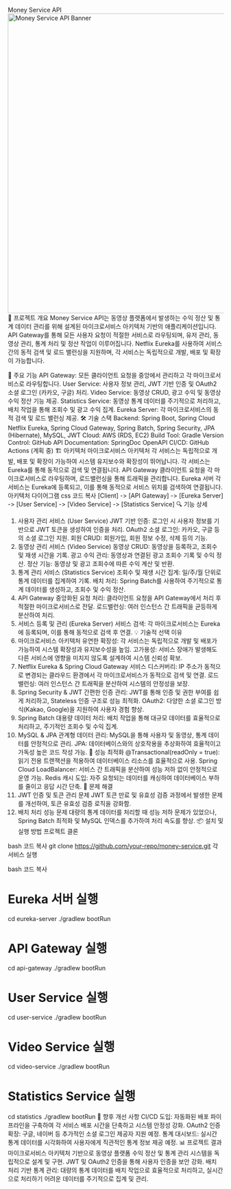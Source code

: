 Money Service API
<img src="https://example-image-url.com/money-service.jpg" width="700px;" alt="Money Service API Banner"/>
🌟 프로젝트 개요
Money Service API는 동영상 플랫폼에서 발생하는 수익 정산 및 통계 데이터 관리를 위해 설계된 마이크로서비스 아키텍처 기반의 애플리케이션입니다. API Gateway를 통해 모든 사용자 요청이 적절한 서비스로 라우팅되며, 유저 관리, 동영상 관리, 통계 처리 및 정산 작업이 이루어집니다. Netflix Eureka를 사용하여 서비스 간의 동적 검색 및 로드 밸런싱을 지원하며, 각 서비스는 독립적으로 개발, 배포 및 확장이 가능합니다.

💼 주요 기능
API Gateway: 모든 클라이언트 요청을 중앙에서 관리하고 각 마이크로서비스로 라우팅합니다.
User Service: 사용자 정보 관리, JWT 기반 인증 및 OAuth2 소셜 로그인 (카카오, 구글) 처리.
Video Service: 동영상 CRUD, 광고 수익 및 동영상 수익 정산 기능 제공.
Statistics Service: 동영상 통계 데이터를 주기적으로 처리하고, 배치 작업을 통해 조회수 및 광고 수익 집계.
Eureka Server: 각 마이크로서비스의 동적 검색 및 로드 밸런싱 제공.
🛠 기술 스택
Backend: Spring Boot, Spring Cloud Netflix Eureka, Spring Cloud Gateway, Spring Batch, Spring Security, JPA (Hibernate), MySQL, JWT
Cloud: AWS (RDS, EC2)
Build Tool: Gradle
Version Control: GitHub
API Documentation: SpringDoc OpenAPI
CI/CD: GitHub Actions (계획 중)
🏗 아키텍처
마이크로서비스 아키텍처
각 서비스는 독립적으로 개발, 배포 및 확장이 가능하여 시스템 유지보수와 확장성이 뛰어납니다.
각 서비스는 Eureka를 통해 동적으로 검색 및 연결됩니다.
API Gateway
클라이언트 요청을 각 마이크로서비스로 라우팅하며, 로드밸런싱을 통해 트래픽을 관리합니다.
Eureka 서버
각 서비스는 Eureka에 등록되고, 이를 통해 동적으로 서비스 위치를 검색하여 연결됩니다.
아키텍처 다이어그램
css
코드 복사
[Client] -> [API Gateway] -> [Eureka Server] -> [User Service]
                                       -> [Video Service]
                                       -> [Statistics Service]
🔍 기능 상세
1. 사용자 관리 서비스 (User Service)
JWT 기반 인증: 로그인 시 사용자 정보를 기반으로 JWT 토큰을 생성하여 인증을 처리.
OAuth2 소셜 로그인: 카카오, 구글 등의 소셜 로그인 지원.
회원 CRUD: 회원가입, 회원 정보 수정, 삭제 등의 기능.
2. 동영상 관리 서비스 (Video Service)
동영상 CRUD: 동영상을 등록하고, 조회수 및 재생 시간을 기록.
광고 수익 관리: 동영상과 연결된 광고 조회수 기록 및 수익 정산.
정산 기능: 동영상 및 광고 조회수에 따른 수익 계산 및 반환.
3. 통계 관리 서비스 (Statistics Service)
조회수 및 재생 시간 집계: 일/주/월 단위로 통계 데이터를 집계하여 기록.
배치 처리: Spring Batch를 사용하여 주기적으로 통계 데이터를 생성하고, 조회수 및 수익 정산.
4. API Gateway
중앙화된 요청 처리: 클라이언트 요청을 API Gateway에서 처리 후 적절한 마이크로서비스로 전달.
로드밸런싱: 여러 인스턴스 간 트래픽을 균등하게 분산하여 처리.
5. 서비스 등록 및 관리 (Eureka Server)
서비스 검색: 각 마이크로서비스는 Eureka에 등록되며, 이를 통해 동적으로 검색 후 연결.
💡 기술적 선택 이유
1. 마이크로서비스 아키텍처
유연한 확장성: 각 서비스는 독립적으로 개발 및 배포가 가능하여 시스템 확장성과 유지보수성을 높임.
고가용성: 서비스 장애가 발생해도 다른 서비스에 영향을 미치지 않도록 설계하여 시스템 신뢰성 확보.
2. Netflix Eureka & Spring Cloud Gateway
서비스 디스커버리: IP 주소가 동적으로 변경되는 클라우드 환경에서 각 마이크로서비스가 동적으로 검색 및 연결.
로드밸런싱: 여러 인스턴스 간 트래픽을 분산하여 시스템의 안정성을 보장.
3. Spring Security & JWT
간편한 인증 관리: JWT를 통해 인증 및 권한 부여를 쉽게 처리하고, Stateless 인증 구조로 성능 최적화.
OAuth2: 다양한 소셜 로그인 방식(Kakao, Google)을 지원하여 사용자 경험 향상.
4. Spring Batch
대용량 데이터 처리: 배치 작업을 통해 대규모 데이터를 효율적으로 처리하고, 주기적인 조회수 및 수익 집계.
5. MySQL & JPA
관계형 데이터 관리: MySQL을 통해 사용자 및 동영상, 통계 데이터를 안정적으로 관리.
JPA: 데이터베이스와의 상호작용을 추상화하여 효율적이고 가독성 높은 코드 작성 가능.
🚀 성능 최적화
@Transactional(readOnly = true): 읽기 전용 트랜잭션을 적용하여 데이터베이스 리소스를 효율적으로 사용.
Spring Cloud LoadBalancer: 서비스 간 트래픽을 분산하여 성능 저하 없이 안정적으로 운영 가능.
Redis 캐시 도입: 자주 요청되는 데이터를 캐싱하여 데이터베이스 부하를 줄이고 응답 시간 단축.
🔧 문제 해결
1. JWT 인증 및 토큰 관리 문제
JWT 토큰 만료 및 유효성 검증 과정에서 발생한 문제를 개선하여, 토큰 유효성 검증 로직을 강화함.
2. 배치 처리 성능 문제
대량의 통계 데이터를 처리할 때 성능 저하 문제가 있었으나, Spring Batch 최적화 및 MySQL 인덱스를 추가하여 처리 속도를 향상.
📦 설치 및 실행 방법
프로젝트 클론

bash
코드 복사
git clone https://github.com/your-repo/money-service.git
각 서비스 실행

bash
코드 복사
# Eureka 서버 실행
cd eureka-server
./gradlew bootRun

# API Gateway 실행
cd api-gateway
./gradlew bootRun

# User Service 실행
cd user-service
./gradlew bootRun

# Video Service 실행
cd video-service
./gradlew bootRun

# Statistics Service 실행
cd statistics
./gradlew bootRun
🔮 향후 개선 사항
CI/CD 도입: 자동화된 배포 파이프라인을 구축하여 각 서비스 배포 시간을 단축하고 시스템 안정성 강화.
OAuth2 인증 확장: 구글, 네이버 등 추가적인 소셜 로그인 제공자 지원 예정.
통계 대시보드: 실시간 통계 데이터를 시각화하여 사용자에게 직관적인 통계 정보 제공 예정.
📊 프로젝트 결과
마이크로서비스 아키텍처 기반으로 동영상 플랫폼 수익 정산 및 통계 관리 시스템을 독립적으로 설계 및 구현.
JWT 및 OAuth2 인증을 통해 사용자 인증을 보안 강화.
배치 처리 기반 통계 관리: 대량의 통계 데이터를 배치 작업으로 효율적으로 처리하고, 실시간으로 처리하기 어려운 데이터를 주기적으로 집계 및 관리.
